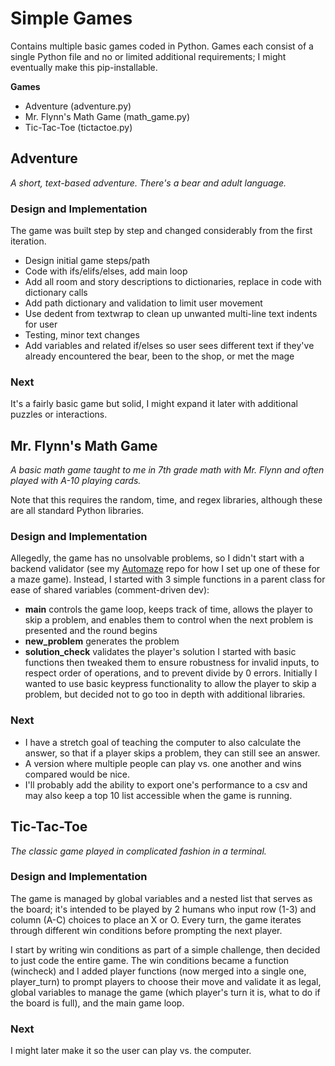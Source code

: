 # Simple Games
Contains multiple basic games coded in Python. Games each consist of a single Python file and no or limited additional requirements; I might eventually make this pip-installable.

**Games**
- Adventure (adventure.py)
- Mr. Flynn's Math Game (math_game.py)
- Tic-Tac-Toe (tictactoe.py)

## Adventure
*A short, text-based adventure. There's a bear and adult language.*

### Design and Implementation
The game was built step by step and changed considerably from the first iteration.
- Design initial game steps/path
- Code with ifs/elifs/elses, add main loop
- Add all room and story descriptions to dictionaries, replace in code with dictionary calls
- Add path dictionary and validation to limit user movement
- Use dedent from textwrap to clean up unwanted multi-line text indents for user
- Testing, minor text changes
- Add variables and related if/elses so user sees different text if they've already encountered the bear, been to the shop, or met the mage

### Next
It's a fairly basic game but solid, I might expand it later with additional puzzles or interactions.

## Mr. Flynn's Math Game
*A basic math game taught to me in 7th grade math with Mr. Flynn and often played with A-10 playing cards.*

Note that this requires the random, time, and regex libraries, although these are all standard Python libraries.

### Design and Implementation
Allegedly, the game has no unsolvable problems, so I didn't start with a backend validator (see my [Automaze](https://github.com/morganjohanna/automaze) repo for how I set up one of these for a maze game). Instead, I started with 3 simple functions in a parent class for ease of shared variables (comment-driven dev):
- **main** controls the game loop, keeps track of time, allows the player to skip a problem, and enables them to control when the next problem is presented and the round begins
- **new_problem** generates the problem
- **solution_check** validates the player's solution
I started with basic functions then tweaked them to ensure robustness for invalid inputs, to respect order of operations, and to prevent divide by 0 errors.
Initially I wanted to use basic keypress functionality to allow the player to skip a problem, but decided not to go too in depth with additional libraries.

### Next
- I have a stretch goal of teaching the computer to also calculate the answer, so that if a player skips a problem, they can still see an answer.
- A version where multiple people can play vs. one another and wins compared would be nice.
- I'll probably add the ability to export one's performance to a csv and may also keep a top 10 list accessible when the game is running.

## Tic-Tac-Toe
*The classic game played in complicated fashion in a terminal.*

### Design and Implementation
The game is managed by global variables and a nested list that serves as the board; it's intended to be played by 2 humans who input row (1-3) and column (A-C) choices to place an X or O. Every turn, the game iterates through different win conditions before prompting the next player.

I start by writing win conditions as part of a simple challenge, then decided to just code the entire game. The win conditions became a function (wincheck) and I added player functions (now merged into a single one, player_turn) to prompt players to choose their move and validate it as legal, global variables to manage the game (which player's turn it is, what to do if the board is full), and the main game loop.

### Next
I might later make it so the user can play vs. the computer.